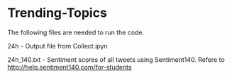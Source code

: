 # Trending-Topics
The following files are needed to run the code.

24h - Output file from Collect.ipyn 

24h_140.txt - Sentiment scores of all tweets using Sentiment140. Refere to http://help.sentiment140.com/for-students
